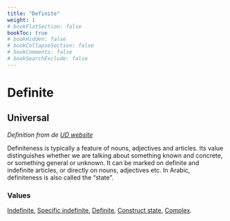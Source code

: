 ```yaml
---
title: "Definite"
weight: 1
# bookFlatSection: false
bookToc: true
# bookHidden: false
# bookCollapseSection: false
# bookComments: false
# bookSearchExclude: false
---
```


# Definite

## Universal

*Definition from de [UD website](https://universaldependencies.org/u/feat/Definite.html)*

Definiteness is typically a feature of nouns, adjectives and articles. Its value distinguishes whether we are talking about something known and concrete, or something general or unknown. It can be marked on definite and indefinite articles, or directly on nouns, adjectives etc. In Arabic, definiteness is also called the “state”.

### Values

[Indefinite](https://universaldependencies.org/u/feat/Definite.html#Ind),
[Specific indefinite](https://universaldependencies.org/u/feat/Definite.html#Spec),
[Definite](https://universaldependencies.org/u/feat/Definite.html#Def),
[Construct state](https://universaldependencies.org/u/feat/Definite.html#Cons),
[Complex](https://universaldependencies.org/u/feat/Definite.html#Com).

